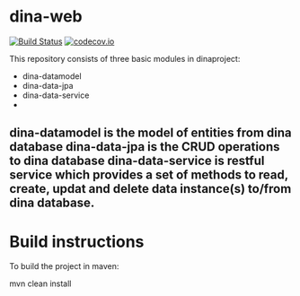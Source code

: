 # dina-web
[![Build Status](https://travis-ci.org/raquamaps/raquamaps.svg?branch=master)](https://travis-ci.org/idali0226/dina-web)
[![codecov.io](https://codecov.io/github/ropensci/rgbif/coverage.svg?branch=master)](https://codecov.io/github/idali0226/dina-web?branch=master)

 
  This repository consists of three basic modules in dinaproject:
  - dina-datamodel
  - dina-data-jpa
  - dina-data-service
  - 
  dina-datamodel is the model of entities from dina database
  dina-data-jpa is the CRUD operations to dina database
  dina-data-service is restful service which provides a set of methods to read, create, updat and delete data instance(s) to/from dina database.
  - 

# Build instructions 
  
  
  
  

To build the project in maven:

  mvn clean install
